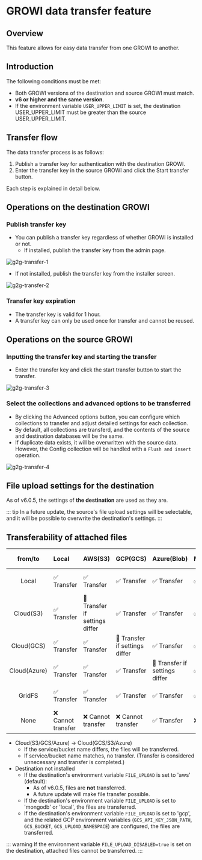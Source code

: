 # GROWI data transfer feature

## Overview

This feature allows for easy data transfer from one GROWI to another.

## Introduction

The following conditions must be met:

- Both GROWI versions of the destination and source GROWI must match.
- **v6 or higher and the same version**.
- If the environment variable `USER_UPPER_LIMIT` is set, the destination USER_UPPER_LIMIT must be greater than the source USER_UPPER_LIMIT.

## Transfer flow

The data transfer process is as follows:

1. <Badge text="to" vertical='middle'/> Publish a transfer key for authentication with the destination GROWI.
1. <Badge text="from" vertical='middle' type="warning"/> Enter the transfer key in the source GROWI and click the Start transfer button.

Each step is explained in detail below.

## <Badge text="to" vertical='middle'/>  Operations on the destination GROWI

### Publish transfer key

- You can publish a transfer key regardless of whether GROWI is installed or not.
  - If installed, publish the transfer key from the admin page.

<img :src="$withBase('/assets/images/en/g2g-transfer-1.png')" alt="g2g-transfer-1">

- If not installed, publish the transfer key from the installer screen.

<img :src="$withBase('/assets/images/en/g2g-transfer-2.png')" alt="g2g-transfer-2">

### Transfer key expiration

- The transfer key is valid for 1 hour.
- A transfer key can only be used once for transfer and cannot be reused.

## <Badge text="from" vertical='middle' type="warning"/> Operations on the source GROWI

### Inputting the transfer key and starting the transfer

- Enter the transfer key and click the start transfer button to start the transfer.

<img :src="$withBase('/assets/images/en/g2g-transfer-3.png')" alt="g2g-transfer-3">


### Select the collections and advanced options to be transferred

- By clicking the Advanced options button, you can configure which collections to transfer and adjust detailed settings for each collection.
- By default, all collections are transferd, and the contents of the source and destination databases will be the same.
- If duplicate data exists, it will be overwritten with the source data. However, the Config collection will be handled with a `Flush and insert` operation.

<img :src="$withBase('/assets/images/en/g2g-transfer-4.png')" alt="g2g-transfer-4">

## File upload settings for the destination

As of v6.0.5, the settings of **the destination** are used as they are.

::: tip
In a future update, the source's file upload settings will be selectable, and it will be possible to overwrite the destination's settings.
:::

## Transferability of attached files

| from/to      | Local                       | AWS(S3)                                         | GCP(GCS)                                            | Azure(Blob)                                      | MongoDB(GridFS)                      | 未設定(none)                               |
| :----------: | :-------------------------- | :------------------------------------------------- | :------------------------------------------------- | :------------------------------------------------- | :--------------------------- | :------------------------------------------ |
| Local        | :white_check_mark: Transfer | :white_check_mark: Transfer                        | :white_check_mark: Transfer                        | :white_check_mark: Transfer                        | :white_check_mark: Transfer | :x: Cannot transfer  |
| Cloud(S3)    | :white_check_mark: Transfer | :triangular_flag_on_post: Transfer if settings differ  | :white_check_mark: Transfer                       | :white_check_mark: Transfer                        | :white_check_mark: Transfer | :x: Cannot transfer  |
| Cloud(GCS)   | :white_check_mark: Transfer | :white_check_mark: Transfer                        | :triangular_flag_on_post: Transfer if settings differ | :white_check_mark: Transfer                        | :white_check_mark: Transfer | :x: Cannot transfer  |
| Cloud(Azure) | :white_check_mark: Transfer | :white_check_mark: Transfer                        | :white_check_mark: Transfer                        | :triangular_flag_on_post: Transfer if settings differ | :white_check_mark: Transfer | :x: Cannot transfer  |
| GridFS       | :white_check_mark: Transfer | :white_check_mark: Transfer                        | :white_check_mark: Transfer                        | :white_check_mark: Transfer                        | :white_check_mark: Transfer | :x: Cannot transfer  |
| None  | :x: Cannot transfer                | :x: Cannot transfer                                       | :x: Cannot transfer                                       | :white_check_mark: Transfer                        | :x: Cannot transfer                | :x: Cannot transfer  |

- Cloud(S3/GCS/Azure) -> Cloud(GCS/S3/Azure)
  - If the service/bucket name differs, the files will be transferred.
  - If service/bucket name matches, no transfer. (Transfer is considered unnecessary and transfer is completed.)
- Destination not installed
  - If the destination's environment variable `FILE_UPLOAD` is set to 'aws' (default):
    - As of v6.0.5, files are **not** transferred.
    - A future update will make file transfer possible.
  - If the destination's environment variable `FILE_UPLOAD` is set to 'mongodb' or 'local', the files are transferred.
  - If the destination's environment variable `FILE_UPLOAD` is set to 'gcp', and the related GCP environment variables (`GCS_API_KEY_JSON_PATH`, `GCS_BUCKET`, `GCS_UPLOAD_NAMESPACE`) are configured, the files are transferred.

::: warning
If the environment variable `FILE_UPLOAD_DISABLED=true` is set on the destination, attached files cannot be transferred.
:::
